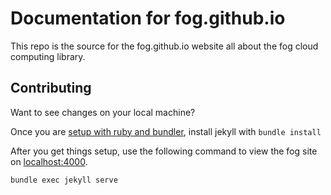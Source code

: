 Documentation for fog.github.io
========================

This repo is the source for the fog.github.io website all about the fog cloud computing library.


## Contributing
Want to see changes on your local machine?

Once you are [setup with ruby and bundler](https://help.github.com/articles/setting-up-your-github-pages-site-locally-with-jekyll/#requirements),
install jekyll with `bundle install`

After you get things setup, use the following command to view the fog site on [localhost:4000](http://localhost:4000/).

    bundle exec jekyll serve

